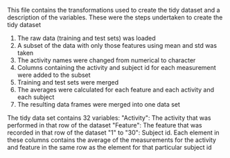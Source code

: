 This file contains the transformations used to create the tidy dataset and a 
description of the variables.
These were the steps undertaken to create the tidy dataset
1) The raw data (training and test sets) was loaded
2) A subset of the data with only those features using mean and std was taken
3) The activity names were changed from numerical to character
4) Columns containing the activity and subject id for each measurement
   were added to the subset
5) Training and test sets were merged
6) The averages were calculated for each feature and each activity and each
   subject
7) The resulting data frames were merged into one data set

The tidy data set contains 32 variables:
"Activity": The activity that was performed in that row of the dataset
"Feature": The feature that was recorded in that row of the dataset
"1" to "30": Subject id. Each element in these columns contains the average 
of the measurements for the activity and feature in the same row as the
element for that particular subject id
